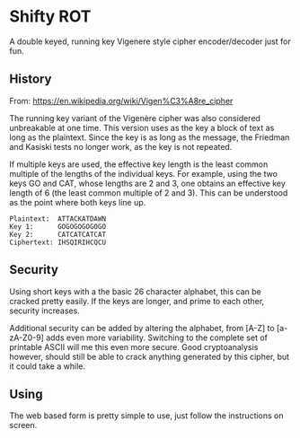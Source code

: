 # Shifty ROT

A double keyed, running key Vigenere style cipher encoder/decoder just for fun.

## History

From: https://en.wikipedia.org/wiki/Vigen%C3%A8re_cipher

The running key variant of the Vigenère cipher was also considered unbreakable at one time. This version uses as the key a block of text as long as the plaintext. Since the key is as long as the message, the Friedman and Kasiski tests no longer work, as the key is not repeated.

If multiple keys are used, the effective key length is the least common multiple of the lengths of the individual keys. For example, using the two keys GO and CAT, whose lengths are 2 and 3, one obtains an effective key length of 6 (the least common multiple of 2 and 3). This can be understood as the point where both keys line up.

```
Plaintext:  ATTACKATDAWN
Key 1: 	    GOGOGOGOGOGO
Key 2: 	    CATCATCATCAT
Ciphertext: IHSQIRIHCQCU
```

## Security

Using short keys with a the basic 26 character alphabet, this can be cracked pretty easily. If the keys are longer, and prime to each other, security increases.

Additional security can be added by altering the alphabet, from [A-Z] to [a-zA-Z0-9] adds even more variability.  Switching to the complete set of printable ASCII will me this even more secure. Good cryptoanalysis however, should still be able to crack anything generated by this cipher, but it could take a while.

## Using

The web based form is pretty simple to use, just follow the instructions on screen.
